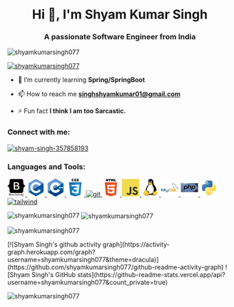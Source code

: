 <h1 align="center">Hi 👋, I'm Shyam Kumar Singh</h1>
<h3 align="center">A passionate Software Engineer from India</h3>

<p align="left"> <img src="https://komarev.com/ghpvc/?username=shyamkumarsingh077&label=Profile%20views&color=0e75b6&style=flat" alt="shyamkumarsingh077" /> </p>

<p align="left"> <a href="https://github.com/ryo-ma/github-profile-trophy"><img src="https://github-profile-trophy.vercel.app/?username=shyamkumarsingh077" alt="shyamkumarsingh077" /></a> </p>

- 🌱 I’m currently learning **Spring/SpringBoot**

- 📫 How to reach me **singhshyamkumar01@gmail.com**

- ⚡ Fun fact **I think I am too Sarcastic.**

<h3 align="left">Connect with me:</h3>
<p align="left">
<a href="https://linkedin.com/in/shyam-singh-357858193" target="blank"><img align="center" src="https://raw.githubusercontent.com/rahuldkjain/github-profile-readme-generator/master/src/images/icons/Social/linked-in-alt.svg" alt="shyam-singh-357858193" height="30" width="40" /></a>
</p>

<h3 align="left">Languages and Tools:</h3>
<p align="left"> <a href="https://getbootstrap.com" target="_blank" rel="noreferrer"> <img src="https://raw.githubusercontent.com/devicons/devicon/master/icons/bootstrap/bootstrap-plain-wordmark.svg" alt="bootstrap" width="40" height="40"/> </a> <a href="https://www.cprogramming.com/" target="_blank" rel="noreferrer"> <img src="https://raw.githubusercontent.com/devicons/devicon/master/icons/c/c-original.svg" alt="c" width="40" height="40"/> </a> <a href="https://www.w3schools.com/cpp/" target="_blank" rel="noreferrer"> <img src="https://raw.githubusercontent.com/devicons/devicon/master/icons/cplusplus/cplusplus-original.svg" alt="cplusplus" width="40" height="40"/> </a> <a href="https://www.w3schools.com/css/" target="_blank" rel="noreferrer"> <img src="https://raw.githubusercontent.com/devicons/devicon/master/icons/css3/css3-original-wordmark.svg" alt="css3" width="40" height="40"/> </a> <a href="https://git-scm.com/" target="_blank" rel="noreferrer"> <img src="https://www.vectorlogo.zone/logos/git-scm/git-scm-icon.svg" alt="git" width="40" height="40"/> </a> <a href="https://www.w3.org/html/" target="_blank" rel="noreferrer"> <img src="https://raw.githubusercontent.com/devicons/devicon/master/icons/html5/html5-original-wordmark.svg" alt="html5" width="40" height="40"/> </a> <a href="https://developer.mozilla.org/en-US/docs/Web/JavaScript" target="_blank" rel="noreferrer"> <img src="https://raw.githubusercontent.com/devicons/devicon/master/icons/javascript/javascript-original.svg" alt="javascript" width="40" height="40"/> </a> <a href="https://www.linux.org/" target="_blank" rel="noreferrer"> <img src="https://raw.githubusercontent.com/devicons/devicon/master/icons/linux/linux-original.svg" alt="linux" width="40" height="40"/> </a> <a href="https://www.mysql.com/" target="_blank" rel="noreferrer"> <img src="https://raw.githubusercontent.com/devicons/devicon/master/icons/mysql/mysql-original-wordmark.svg" alt="mysql" width="40" height="40"/> </a> <a href="https://www.php.net" target="_blank" rel="noreferrer"> <img src="https://raw.githubusercontent.com/devicons/devicon/master/icons/php/php-original.svg" alt="php" width="40" height="40"/> </a> <a href="https://www.python.org" target="_blank" rel="noreferrer"> <img src="https://raw.githubusercontent.com/devicons/devicon/master/icons/python/python-original.svg" alt="python" width="40" height="40"/> </a> <a href="https://tailwindcss.com/" target="_blank" rel="noreferrer"> <img src="https://www.vectorlogo.zone/logos/tailwindcss/tailwindcss-icon.svg" alt="tailwind" width="40" height="40"/> </a> </p>

<p><img align="left" src="https://github-readme-stats.vercel.app/api/top-langs?username=shyamkumarsingh077&show_icons=true&locale=en&layout=compact" alt="shyamkumarsingh077" /></p>

<p>&nbsp;<img align="center" src="https://github-readme-stats.vercel.app/api?username=shyamkumarsingh077&show_icons=true&locale=en" alt="shyamkumarsingh077" /></p>

<p><img align="center" src="https://github-readme-streak-stats.herokuapp.com/?user=shyamkumarsingh077&" alt="shyamkumarsingh077" /></p>
[![Shyam Singh's github activity graph](https://activity-graph.herokuapp.com/graph?username=shyamkumarsingh077&theme=dracula)](https://github.com/shyamkumarsingh077/github-readme-activity-graph)
![Shyam Singh's GitHub stats](https://github-readme-stats.vercel.app/api?username=shyamkumarsingh077&count_private=true)

<p><img align="left" src="[https://github-readme-stats.vercel.app/api/top-langs?username=shyamkumarsingh077&show_icons=true&locale=en&layout=compact](https://activity-graph.herokuapp.com/graph?username=shyamkumarsingh077&theme=dracula))" alt="shyamkumarsingh077" /></p>
